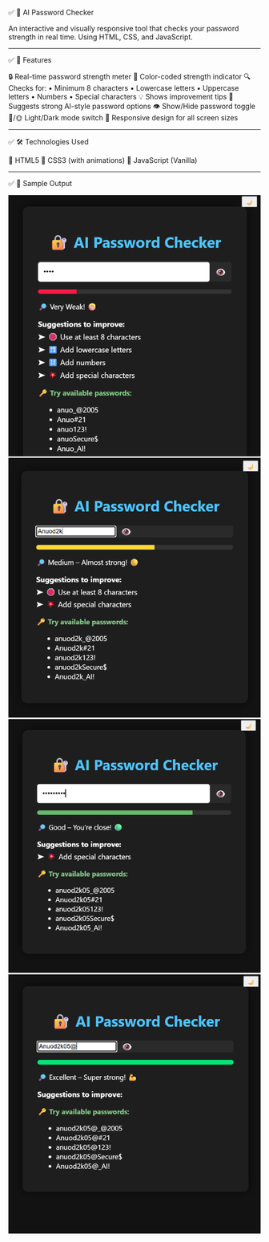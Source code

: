 ✅ 🔐 AI Password Checker

An interactive and visually responsive tool that checks your password strength in real time.
Using HTML, CSS, and JavaScript.


---

✅ 🚀 Features

🔒 Real-time password strength meter
🎨 Color-coded strength indicator
🔍 Checks for:
• Minimum 8 characters
• Lowercase letters
• Uppercase letters
• Numbers
• Special characters
💡 Shows improvement tips
🤖 Suggests strong AI-style password options
👁️ Show/Hide password toggle
🌙/🌞 Light/Dark mode switch
📱 Responsive design for all screen sizes


---

✅ 🛠️ Technologies Used

🧱 HTML5
🎨 CSS3 (with animations)
📜 JavaScript (Vanilla)


---

✅ 📸 Sample Output

![Screenshot 1](ss.png)  
![Screenshot 2](sss.png)  
![Screenshot 3](ssss.png)  
![Screenshot 4](sssss.png)

